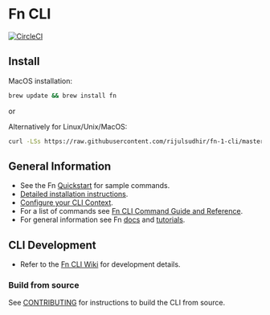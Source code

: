 # Fn CLI
[![CircleCI](https://circleci.com/gh/fnproject/cli.svg?style=svg)](https://circleci.com/gh/fnproject/cli)

## Install
MacOS installation:
```sh
brew update && brew install fn
```

or

Alternatively for Linux/Unix/MacOS:

```sh
curl -LSs https://raw.githubusercontent.com/rijulsudhir/fn-1-cli/master/install | sh
```

## General Information
* See the Fn [Quickstart](https://github.com/fnproject/fn/blob/master/README.md) for sample commands.
* [Detailed installation instructions](http://fnproject.io/tutorials/install/).
* [Configure your CLI Context](http://fnproject.io/tutorials/install/#ConfigureyourContext).
* For a list of commands see [Fn CLI Command Guide and Reference](https://github.com/fnproject/docs/blob/master/cli/README.md).
* For general information see Fn [docs](https://github.com/fnproject/docs) and [tutorials](https://fnproject.io/tutorials/).

## CLI Development
* Refer to the [Fn CLI Wiki](https://github.com/fnproject/cli/wiki) for development details.

### Build from source
See [CONTRIBUTING](https://github.com/fnproject/cli/blob/master/CONTRIBUTING.md) for instructions to build the CLI from source.





